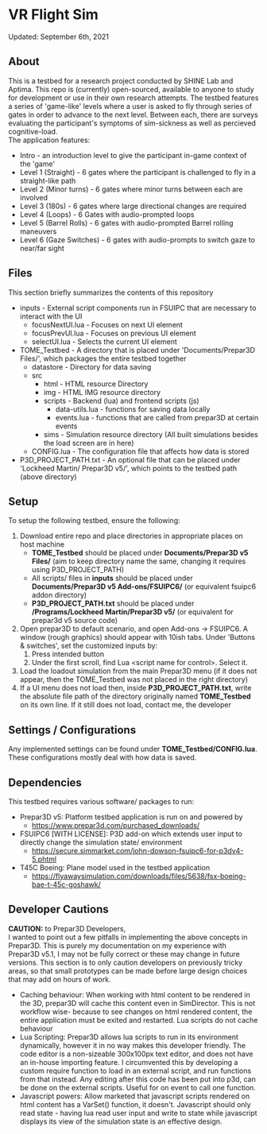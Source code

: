 # VR Flight Sim
Updated: September 6th, 2021

## About
This is a testbed for a research project conducted by SHINE Lab and Aptima. This repo is (currently) open-sourced, available to anyone to study for development or use in their own research attempts. The testbed features a series of 'game-like' levels where a user is asked to fly through series of gates in order to advance to the next level. Between each, there are surveys evaluating the participant's symptoms of sim-sickness as well as percieved cognitive-load.<br>
The application features:
- Intro - an introduction level to give the participant in-game context of the 'game'
- Level 1 (Straight) - 6 gates where the participant is challenged to fly in a straight-like path
- Level 2 (Minor turns) - 6 gates where minor turns between each are involved
- Level 3 (180s) - 6 gates where large directional changes are required
- Level 4 (Loops) - 6 Gates with audio-prompted loops
- Level 5 (Barrel Rolls) - 6 gates with audio-prompted Barrel rolling maneuvers
- Level 6 (Gaze Switches) - 6 gates with audio-prompts to switch gaze to near/far sight


## Files
This section briefly summarizes the contents of this repository
- inputs - External script components run in FSUIPC that are necessary to interact with the UI
    - focusNextUI.lua - Focuses on next UI element
    - focusPrevUI.lua - Focuses on previous UI element
    - selectUI.lua - Selects the current UI element
- TOME_Testbed - A directory that is placed under 'Documents/Prepar3D Files/', which packages the entire testbed together
    - datastore - Directory for data saving
    - src
        - html - HTML resource Directory
        - img - HTML IMG resource directory
        - scripts - Backend (lua) and frontend scripts (js)
            - data-utils.lua - functions for saving data locally
            - events.lua - functions that are called from prepar3D at certain events
        - sims - Simulation resource directory (All built simulations besides the load screen are in here)
    - CONFIG.lua - The configuration file that affects how data is stored
- P3D_PROJECT_PATH.txt - An optional file that can be placed under 'Lockheed Martin/ Prepar3D v5/', which points to the testbed path (above directory)


## Setup
To setup the following testbed, ensure the following:
1. Download entire repo and place directories in appropriate places on host machine
    - **TOME_Testbed** should be placed under **Documents/Prepar3D v5 Files/** (aim to keep directory name the same, changing it requires using P3D_PROJECT_PATH)
    - All scripts/ files in **inputs** should be placed under **Documents/Prepar3D v5 Add-ons/FSUIPC6/** (or equivalent fsuipc6 addon directory)
    - **P3D_PROJECT_PATH.txt** should be placed under **/Programs/Lockheed Martin/Prepar3D v5/** (or equivalent for prepar3d v5 source code)
2. Open prepar3D to default scenario, and open Add-ons -> FSUIPC6. A window (rough graphics) should appear with 10ish tabs. Under 'Buttons & switches', set the customized inputs by:
    1. Press intended button
    2. Under the first scroll, find Lua &lt;script name for control&gt;. Select it.
3. Load the loadout simulation from the main Prepar3D menu (if it does not appear, then the TOME_Testbed was not placed in the right directory)
4. If a UI menu does not load then, inside **P3D_PROJECT_PATH.txt**, write the absolute file path of the directory originally named **TOME_Testbed** on its own line. If it still does not load, contact me, the developer


## Settings / Configurations
Any implemented settings can be found under **TOME_Testbed/CONFIG.lua**. These configurations mostly deal with how data is saved.


## Dependencies
This testbed requires various software/ packages to run:
- Prepar3D v5: Platform testbed application is run on and powered by
    - https://www.prepar3d.com/purchased_downloads/
- FSUIPC6 [WITH LICENSE]: P3D add-on which extends user input to directly change the simulation state/ environment
    - https://secure.simmarket.com/john-dowson-fsuipc6-for-p3dv4-5.phtml
- T45C Boeing: Plane model used in the testbed application
    - https://flyawaysimulation.com/downloads/files/5638/fsx-boeing-bae-t-45c-goshawk/


## Developer Cautions
**CAUTION:** to Prepar3D Developers,<br>
I wanted to point out a few pitfalls in implementing the above concepts in Prepar3D. This is purely my documentation on my experience with Prepar3D v5.1, I may not be fully correct or these may change in future versions. This section is to only caution developers on previously tricky areas, so that small prototypes can be made before large design choices that may add on hours of work.
- Caching behaviour: When working with html content to be rendered in the 3D, prepar3D will cache this content even in SimDirector. This is not workflow wise- because to see changes on html rendered content, the entire application must be exited and restarted. Lua scripts do not cache behaviour
- Lua Scripting: Prepar3D allows lua scripts to run in its environment dynamically, however it in no way makes this developer friendly. The code editor is a non-sizeable 300x100px text editor, and does not have an in-house importing feature. I circumvented this by developing a custom require function to load in an external script, and run functions from that instead. Any editing after this code has been put into p3d, can be done on the external scripts. Useful for on event to call one function.
- Javascript powers: Allow marketed that javascript scripts rendered on html content has a VarSet() function, it doesn't. Javascript should only read state - having lua read user input and write to state while javascript displays its view of the simulation state is an effective design.